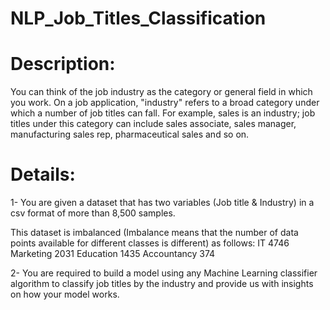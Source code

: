 # NLP_Job_Titles_Classification

# Description:
You can think of the job industry as the category or general field in which you work. On a job application, "industry" refers to a broad category under which a number of job titles can fall. For example, sales is an industry; job titles under this category can include sales associate, sales manager, manufacturing sales rep, pharmaceutical sales and so on.

# Details:
1- You are given a dataset that has two variables (Job title & Industry) in a csv format of more than 8,500 samples.

This dataset is imbalanced (Imbalance means that the number of data points available for different classes is different) as follows:
IT 4746
Marketing 2031
Education 1435
Accountancy 374

2- You are required to build a model using any Machine Learning classifier algorithm to classify job titles by the industry and provide us with insights on how your model works.
